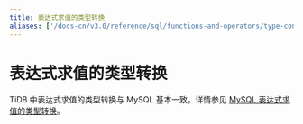```yaml
---
title: 表达式求值的类型转换
aliases: ['/docs-cn/v3.0/reference/sql/functions-and-operators/type-conversion/','/docs-cn/sql/type-conversion-in-expression-evaluation/']
---
```


# 表达式求值的类型转换

TiDB 中表达式求值的类型转换与 MySQL 基本一致，详情参见 [MySQL 表达式求值的类型转换](https://dev.mysql.com/doc/refman/5.7/en/type-conversion.html)。
